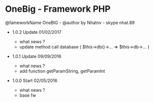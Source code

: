 # OneBig - Framework PHP
@fameworkName OneBIG - @author by Nhatnv - skype nhat.89

 - 1.0.2 Update 01/02/2017
  	+ what news ?
   + update method call database ( $this->db()->... => $this->db->... )
   
 - 1.0.1 Update 09/09/2016
  	+ what news ?
   + add function getParamString, getParamInt
 
   
 - 1.0.0 Start 02/05/2016
  	+ what news ?
   + base fw
